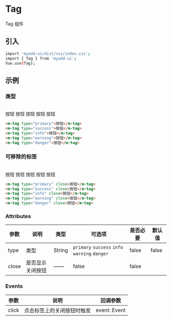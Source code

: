 # Tag
Tag 组件

## 引入
```bash
import 'myadd-ui/dist/css/index.css';
import { Tag } from 'myadd-ui';
Vue.use(Tag);
```

## 示例

### 类型
<br/><m-tag type="primary">按钮</m-tag>
<m-tag type="success">按钮</m-tag>
<m-tag type="info">按钮</m-tag>
<m-tag type="warning">按钮</m-tag>
<m-tag type="danger">按钮</m-tag><br/>
```html
<m-tag type="primary">按钮</m-tag>
<m-tag type="success">按钮</m-tag>
<m-tag type="info">按钮</m-tag>
<m-tag type="warning">按钮</m-tag>
<m-tag type="danger">按钮</m-tag>
```

### 可移除的标签
<br/><m-tag type="primary" close>按钮</m-tag>
<m-tag type="success" close>按钮</m-tag>
<m-tag type="info" close>按钮</m-tag>
<m-tag type="warning" close>按钮</m-tag>
<m-tag type="danger" close>按钮</m-tag><br/>
```html
<m-tag type="primary" close>按钮</m-tag>
<m-tag type="success" close>按钮</m-tag>
<m-tag type="info" close>按钮</m-tag>
<m-tag type="warning" close>按钮</m-tag>
<m-tag type="danger" close>按钮</m-tag>
```

### Attributes
| 参数 | 说明 | 类型 | 可选项 | 是否必要 | 默认值 |
| ---- | ---- | ---- | ------- | -------- | ------ |
| type | 类型 | String | `primary` `success` `info` `warning` `danger` | false | false |
| close | 是否显示关闭按钮 | —— | false | false |

### Events
| 参数 | 说明 | 回调参数 |
| ---- | ---- | ------ |
| click | 点击标签上的关闭按钮时触发 | event: Event |